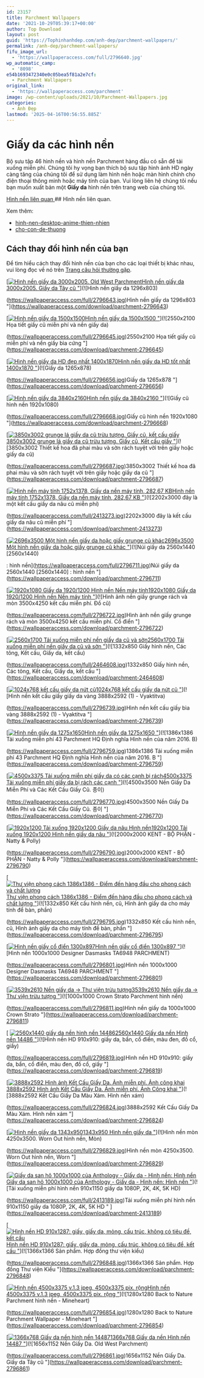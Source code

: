 ```yaml
---
id: 23157
title: Parchment Wallpapers
date: '2021-10-29T05:39:17+00:00'
author: Top Download
layout: post
guid: 'https://Tophinhanhdep.com/anh-dep/parchment-wallpapers/'
permalink: /anh-dep/parchment-wallpapers/
fifu_image_url:
  - 'https://wallpaperaccess.com/full/2796640.jpg'
wp_automatic_camp:
  - '8098'
e54b1693472340e0c05bea5f81a2e7cf:
  - Parchment Wallpapers
original_link:
  - 'https://wallpaperaccess.com/parchment'
image: /wp-content/uploads/2021/10/Parchment-Wallpapers.jpg
categories:
  - Ảnh Đẹp
lastmod: '2025-04-16T00:56:55.885Z'
---
```

# Giấy da các hình nền

Bộ sưu tập 46 hình nền và hình nền Parchment hàng đầu có sẵn để tải xuống miễn phí. Chúng tôi hy vọng bạn thích bộ sưu tập hình ảnh HD ngày càng tăng của chúng tôi để sử dụng làm hình nền hoặc màn hình chính cho điện thoại thông minh hoặc máy tính của bạn. Vui lòng liên hệ chúng tôi nếu bạn muốn xuất bản một **Giấy da** hình nền trên trang web của chúng tôi.

[Hình nền liên quan ](#related) ## Hình nền liên quan.

   
 Xem thêm:

   
- [hinh-nen-desktop-anime-thien-nhien](https://tophinhanhdep.com/anh-anime/hinh-nen-desktop-anime-thien-nhien/)
- [cho-con-de-thuong](https://tophinhanhdep.com/the-gioi-dong-vat/cho-con-de-thuong/)

## Cách thay đổi hình nền của bạn

Để tìm hiểu cách thay đổi hình nền của bạn cho các loại thiết bị khác nhau, vui lòng đọc về nó trên [Trang câu hỏi thường gặp](https://tophinhanhdep.com/faq/).

  
[[![Hình nền giấy da 3000x2005.  Old West Parchment](https://wallpaperaccess.com/full/2796640.jpg)Hình nền giấy da 3000x2005. Giấy da Tây cũ "](https://wallpaperaccess.com/download/parchment-2796640)](![Hình nền giấy da 1296x803)

(https://wallpaperaccess.com/full/2796643.jpg)Hình nền giấy da 1296x803 "](https://wallpaperaccess.com/download/parchment-2796643)

[[![Hình nền giấy da 1500x1500](https://wallpaperaccess.com/full/1971461.jpg)Hình nền giấy da 1500x1500 "](https://wallpaperaccess.com/download/parchment-1971461)](![2550x2100 Họa tiết giấy cũ miễn phí và nền giấy da)

(https://wallpaperaccess.com/full/2796645.jpg)2550x2100 Họa tiết giấy cũ miễn phí và nền giấy bìa cứng "](https://wallpaperaccess.com/download/parchment-2796645)

[[![Hình nền giấy da HD đẹp nhất 1400x1870](https://wallpaperaccess.com/full/2796648.jpg)Hình nền giấy da HD tốt nhất 1400x1870 "](https://wallpaperaccess.com/download/parchment-2796648)](![Giấy da 1265x878)

(https://wallpaperaccess.com/full/2796656.jpg)Giấy da 1265x878 "](https://wallpaperaccess.com/download/parchment-2796656)

[[![Hình nền giấy da 3840x2160](https://wallpaperaccess.com/full/2796659.jpg)Hình nền giấy da 3840x2160 "](https://wallpaperaccess.com/download/parchment-2796659)](![Giấy cũ hình nền 1920x1080)

(https://wallpaperaccess.com/full/2796668.jpg)Giấy cũ hình nền 1920x1080 "](https://wallpaperaccess.com/download/parchment-2796668)

[[![3850x3002 grunge lá giấy da cũ trừu tượng.  Giấy cũ, kết cấu giấy](https://wallpaperaccess.com/full/2796670.jpg)3850x3002 grunge lá giấy da cũ trừu tượng. Giấy cũ, Kết cấu giấy "](https://wallpaperaccess.com/download/parchment-2796670)](![3850x3002 Thiết kế hoa đã phai màu và sờn rách tuyệt vời trên giấy hoặc giấy da cũ)

(https://wallpaperaccess.com/full/2796687.jpg)3850x3002 Thiết kế hoa đã phai màu và sờn rách tuyệt vời trên giấy hoặc giấy da cũ "](https://wallpaperaccess.com/download/parchment-2796687)

[[![Hình nền máy tính 1752x1378, Giấy da nền máy tính, 282,67 KB](https://wallpaperaccess.com/full/2796699.jpg)Hình nền máy tính 1752x1378, Giấy da nền máy tính, 282,67 KB "](https://wallpaperaccess.com/download/parchment-2796699)](![2202x3000 đây là một kết cấu giấy da nâu cũ miễn phí)

(https://wallpaperaccess.com/full/2413273.jpg)2202x3000 đây là kết cấu giấy da nâu cũ miễn phí "](https://wallpaperaccess.com/download/parchment-2413273)

[[![2696x3500 Một hình nền giấy da hoặc giấy grunge cũ khác](https://wallpaperaccess.com/full/2796703.jpg)2696x3500 Một hình nền giấy da hoặc giấy grunge cũ khác "](https://wallpaperaccess.com/download/parchment-2796703)](![Núi giấy da 2560x1440 [2560x1440)

 : hình nền](https://wallpaperaccess.com/full/2796711.jpg)Núi giấy da 2560x1440 \[2560x1440\] : hình nền "](https://wallpaperaccess.com/download/parchment-2796711)

[[![1920x1080 Giấy da 1920/1200 Hình nền Nền máy tính](https://wallpaperaccess.com/full/2796714.jpg)1920x1080 Giấy da 1920/1200 Hình nền Nền máy tính "](https://wallpaperaccess.com/download/parchment-2796714)](![Hình ảnh nền giấy grunge rách và mòn 3500x4250 kết cấu miễn phí.  Đồ cũ)

(https://wallpaperaccess.com/full/2796722.jpg)Hình ảnh nền giấy grunge rách và mòn 3500x4250 kết cấu miễn phí. Cổ điển "](https://wallpaperaccess.com/download/parchment-2796722)

[[![2560x1700 Tải xuống miễn phí nền giấy da cũ và sờn](https://wallpaperaccess.com/full/2796732.jpg)2560x1700 Tải xuống miễn phí nền giấy da cũ và sờn "](https://wallpaperaccess.com/download/parchment-2796732)](![1332x850 Giấy hình nền, Các tông, Kết cấu, Giấy da, kết cấu)

(https://wallpaperaccess.com/full/2464608.jpg)1332x850 Giấy hình nền, Các tông, Kết cấu, Giấy da, kết cấu "](https://wallpaperaccess.com/download/parchment-2464608)

[[![1024x768 kết cấu giấy da nứt cũ](https://wallpaperaccess.com/full/2796738.png)1024x768 kết cấu giấy da nứt cũ "](https://wallpaperaccess.com/download/parchment-2796738)](![Hình nền kết cấu giấy giấy da vàng 3888x2592 (1) - Vyaktitva)

(https://wallpaperaccess.com/full/2796739.jpg)Hình nền kết cấu giấy bìa vàng 3888x2592 (1) - Vyaktitva "](https://wallpaperaccess.com/download/parchment-2796739)

[[![Hình nền giấy da 1275x1650](https://wallpaperaccess.com/full/2796752.jpg)Hình nền giấy da 1275x1650 "](https://wallpaperaccess.com/download/parchment-2796752)](![1386x1386 Tải xuống miễn phí 43 Parchment HQ Định nghĩa Hình nền của năm 2016. B)

(https://wallpaperaccess.com/full/2796759.jpg)1386x1386 Tải xuống miễn phí 43 Parchment HQ Định nghĩa Hình nền của năm 2016. B "](https://wallpaperaccess.com/download/parchment-2796759)

[[![4500x3375 Tải xuống miễn phí giấy da có các cạnh bị rách](https://wallpaperaccess.com/full/2796764.jpg)4500x3375 Tải xuống miễn phí giấy da bị rách các cạnh "](https://wallpaperaccess.com/download/parchment-2796764)](![4500x3500 Nền Giấy Da Miễn Phí và Các Kết Cấu Giấy Cũ.  종이)

(https://wallpaperaccess.com/full/2796770.jpg)4500x3500 Nền Giấy Da Miễn Phí và Các Kết Cấu Giấy Cũ. 종이 "](https://wallpaperaccess.com/download/parchment-2796770)

[[![1920x1200 Tải xuống 1920x1200 Giấy da nâu Hình nền](https://wallpaperaccess.com/full/2796778.jpg)1920x1200 Tải xuống 1920x1200 Hình nền giấy da nâu "](https://wallpaperaccess.com/download/parchment-2796778)](![2000x2000 KENT - BỘ PHẬN - Natty & Polly)

(https://wallpaperaccess.com/full/2796790.jpg)2000x2000 KENT - BỘ PHẬN - Natty &amp; Polly "](https://wallpaperaccess.com/download/parchment-2796790)

[[![Thư viện phong cách 1386x1386 - Điểm đến hàng đầu cho phong cách và chất lượng](https://wallpaperaccess.com/full/2796792.jpg)Thư viện phong cách 1386x1386 - Điểm đến hàng đầu cho phong cách và chất lượng "](https://wallpaperaccess.com/download/parchment-2796792)](![1332x850 Kết cấu hình nền, cũ, Hình ảnh giấy da cho máy tính để bàn, phần)

(https://wallpaperaccess.com/full/2796795.jpg)1332x850 Kết cấu hình nền, cũ, Hình ảnh giấy da cho máy tính để bàn, phần "](https://wallpaperaccess.com/download/parchment-2796795)

[[![Hình nền giấy cổ điển 1300x897](https://wallpaperaccess.com/full/2796799.jpg)Hình nền giấy cổ điển 1300x897 "](https://wallpaperaccess.com/download/parchment-2796799)](![Hình nền 1000x1000 Designer Dasmasks TA6948 PARCHMENT)

(https://wallpaperaccess.com/full/2796801.jpg)Hình nền 1000x1000 Designer Dasmasks TA6948 PARCHMENT "](https://wallpaperaccess.com/download/parchment-2796801)

[[![3539x2610 Nền giấy da → Thư viện trừu tượng](https://wallpaperaccess.com/full/2796802.jpg)3539x2610 Nền giấy da → Thư viện trừu tượng "](https://wallpaperaccess.com/download/parchment-2796802)](![1000x1000 Crown Strato Parchment hình nền)

(https://wallpaperaccess.com/full/2796811.jpg)Hình nền giấy da 1000x1000 Crown Strato "](https://wallpaperaccess.com/download/parchment-2796811)

[ [![2560x1440 giấy da nền hình nền 14486](https://wallpaperaccess.com/full/2796815.jpg)2560x1440 Giấy da nền Hình nền 14486 "](https://wallpaperaccess.com/download/parchment-2796815)](![Hình nền HD 910x910: giấy da, bẩn, cổ điển, màu đen, đồ cổ, giấy)

(https://wallpaperaccess.com/full/2796819.jpg)Hình nền HD 910x910: giấy da, bẩn, cổ điển, màu đen, đồ cổ, giấy "](https://wallpaperaccess.com/download/parchment-2796819)

[[![3888x2592 Hình ảnh Kết Cấu Giấy Da.  Ảnh miễn phí.  Ảnh công khai](https://wallpaperaccess.com/full/2796821.jpg)3888x2592 Hình ảnh Kết Cấu Giấy Da. Ảnh miễn phí. Ảnh Công khai "](https://wallpaperaccess.com/download/parchment-2796821)](![3888x2592 Kết Cấu Giấy Da Màu Xám.  Hình nền xám)

(https://wallpaperaccess.com/full/2796824.jpg)3888x2592 Kết Cấu Giấy Da Màu Xám. Hình nền xám "](https://wallpaperaccess.com/download/parchment-2796824)

[[![Hình nền giấy da 1343x950](https://wallpaperaccess.com/full/2796827.jpg)1343x950 Hình nền giấy da "](https://wallpaperaccess.com/download/parchment-2796827)](![Hình nền mòn 4250x3500.  Worn Out hình nền, Mòn)

(https://wallpaperaccess.com/full/2796829.jpg)Hình nền mòn 4250x3500. Worn Out hình nền, Worn "](https://wallpaperaccess.com/download/parchment-2796829)

[[![Giấy da san hô 1000x1000 của Anthology - Giấy da - Hình nền: Hình nền](https://wallpaperaccess.com/full/2796833.jpg)Giấy da san hô 1000x1000 của Anthology - Giấy da - Hình nền: Hình nền "](https://wallpaperaccess.com/download/parchment-2796833)](![Tải xuống miễn phí hình nền 910x1150 giấy da 1080P, 2K, 4K, 5K HD)

(https://wallpaperaccess.com/full/2413189.jpg)Tải xuống miễn phí hình nền 910x1150 giấy da 1080P, 2K, 4K, 5K HD " ](https://wallpaperaccess.com/download/parchment-2413189)

[[![Hình nền HD 910x1287: giấy, giấy da, mỏng, cấu trúc, không có tiêu đề, kết cấu](https://wallpaperaccess.com/full/2796845.jpg)Hình nền HD 910x1287: giấy, giấy da, mỏng, cấu trúc, không có tiêu đề, kết cấu "](https://wallpaperaccess.com/download/parchment-2796845)](![1366x1366 Sản phẩm.  Hợp đồng thư viện kiểu)

(https://wallpaperaccess.com/full/2796848.jpg)1366x1366 Sản phẩm. Hợp đồng Thư viện Kiểu "](https://wallpaperaccess.com/download/parchment-2796848)

[[![Hình nền 4500x3375 v.1.3 jpeg, 4500x3375 pix.  rộng](https://wallpaperaccess.com/full/2796850.jpg)Hình nền 4500x3375 v.1.3 jpeg, 4500x3375 pix. rộng "](https://wallpaperaccess.com/download/parchment-2796850)](![1280x1280 Back to Nature Parchment hình nền - Mineheart)

(https://wallpaperaccess.com/full/2796854.jpg)1280x1280 Back to Nature Parchment Wallpaper - Mineheart "](https://wallpaperaccess.com/download/parchment-2796854)

[[![1366x768 Giấy da nền hình nền 14487](https://wallpaperaccess.com/full/2796857.jpg)1366x768 Giấy da nền Hình nền 14487 "](https://wallpaperaccess.com/download/parchment-2796857)](![1656x1152 Nền Giấy Da.  Old West Parchment)

(https://wallpaperaccess.com/full/2796861.jpg)1656x1152 Nền Giấy Da. Giấy da Tây cũ "](https://wallpaperaccess.com/download/parchment-2796861)
